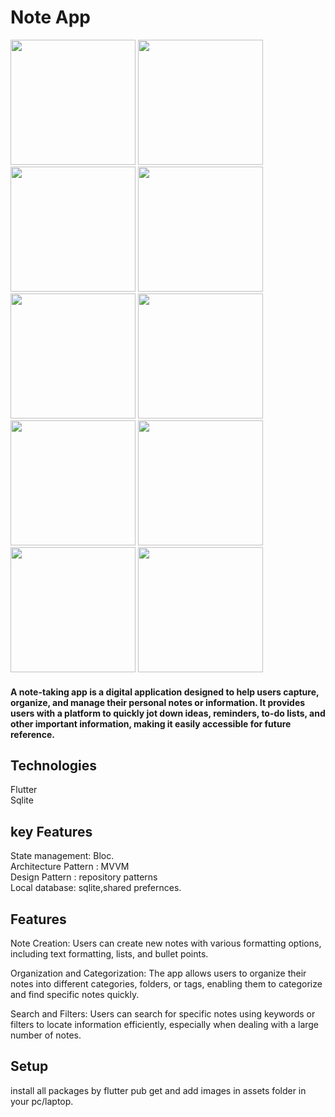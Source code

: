 

# Note App
<img src="https://github.com/taherelzoghby/Note/assets/77517566/bd8a9a34-2c25-4e00-b106-55eb8b9bf87e"  width="200">
<img src="https://github.com/taherelzoghby/Note/assets/77517566/5fb15d11-2cdd-49fc-a78a-e58783e2a548"  width="200">
<img src="https://github.com/taherelzoghby/Note/assets/77517566/dfac5323-fe62-479d-bf57-8575b0656fa6"  width="200">
<img src="https://github.com/taherelzoghby/Note/assets/77517566/30a87ea9-4b59-41ee-aab2-a0dd746343bf"  width="200">
<img src="https://github.com/taherelzoghby/Note/assets/77517566/f529b0af-6210-4f06-bd13-a8e14d08aecd"  width="200">
<img src="https://github.com/taherelzoghby/Note/assets/77517566/8e6d94e9-73fc-4478-acd5-453085b26edd"  width="200">
<img src="https://github.com/taherelzoghby/Note/assets/77517566/99ebbb20-45b5-4e2a-921b-0f0f5fc256ca"  width="200">
<img src="https://github.com/taherelzoghby/Note/assets/77517566/25f19033-a6c7-4856-96dd-efc051db7410"  width="200">
<img src="https://github.com/taherelzoghby/Note/assets/77517566/7c031727-6222-464e-9bed-21bdc2835e2a"  width="200">
<img src="https://github.com/taherelzoghby/Note/assets/77517566/c994c845-80c2-4a17-a902-78190645f650"  width="200">



#### A note-taking app is a digital application designed to help users capture, organize, and manage their personal notes or information. It provides users with a platform to quickly jot down ideas, reminders, to-do lists, and other important information, making it easily accessible for future reference.

## Technologies
Flutter<br>
Sqlite<br>
## key Features
State management: Bloc.<br>
Architecture Pattern : MVVM <br>
Design Pattern : repository patterns<br>
Local database: sqlite,shared prefernces.<br> 

## Features
Note Creation: Users can create new notes with various formatting options, including text formatting, lists, and bullet points.

Organization and Categorization: The app allows users to organize their notes into different categories, folders, or tags, enabling them to categorize and find specific notes quickly.

Search and Filters: Users can search for specific notes using keywords or filters to locate information efficiently, especially when dealing with a large number of notes.

## Setup
install all packages by flutter pub get and add images in assets folder in your pc/laptop.
